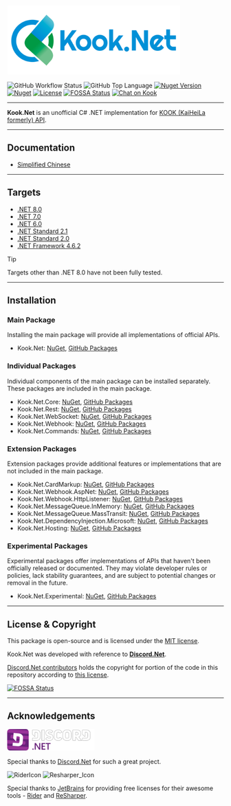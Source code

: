 <img src="./docs/logo/Logo_Labeled.png" alt="logo" height="160"/>

![GitHub Workflow Status](https://img.shields.io/github/actions/workflow/status/gehongyan/Kook.Net/push.yml?branch=master)
![GitHub Top Language](https://img.shields.io/github/languages/top/gehongyan/Kook.Net)
[![Nuget Version](https://img.shields.io/nuget/v/Kook.Net)](https://www.nuget.org/packages/Kook.Net)
[![Nuget](https://img.shields.io/nuget/dt/Kook.Net?color=%230099ff)](https://www.nuget.org/packages/Kook.Net)
[![License](https://img.shields.io/github/license/gehongyan/Kook.Net)](https://github.com/gehongyan/Kook.Net/blob/master/LICENSE)
[![FOSSA Status](https://app.fossa.com/api/projects/git%2Bgithub.com%2Fgehongyan%2FKook.Net.svg?type=shield)](https://app.fossa.com/projects/git%2Bgithub.com%2Fgehongyan%2FKook.Net?ref=badge_shield)
[![Chat on Kook](https://www.kookapp.cn/api/v3/badge/guild?guild_id=1591057729615250)](https://kook.top/EvxnOb)

---

**Kook.Net** is an unofficial C# .NET implementation for [KOOK (KaiHeiLa formerly) API](https://developer.kookapp.cn/doc/intro).

---

## Documentation

- [Simplified Chinese](https://kooknet.dev)

---

## Targets

- [.NET 8.0](https://dotnet.microsoft.com/download/dotnet/8.0)
- [.NET 7.0](https://dotnet.microsoft.com/download/dotnet/7.0)
- [.NET 6.0](https://dotnet.microsoft.com/download/dotnet/6.0)
- [.NET Standard 2.1](https://learn.microsoft.com/dotnet/standard/net-standard?tabs=net-standard-2-1)
- [.NET Standard 2.0](https://learn.microsoft.com/dotnet/standard/net-standard?tabs=net-standard-2-0)
- [.NET Framework 4.6.2](https://dotnet.microsoft.com/download/dotnet-framework/net462)

> [!TIP]
> Targets other than .NET 8.0 have not been fully tested.

---

## Installation

### Main Package

Installing the main package will provide all implementations of official APIs.

- Kook.Net: [NuGet](https://www.nuget.org/packages/Kook.Net/), [GitHub Packages](https://github.com/gehongyan/Kook.Net/pkgs/nuget/Kook.Net)

### Individual Packages

Individual components of the main package can be installed separately. These packages are included in the main package.

- Kook.Net.Core: [NuGet](https://www.nuget.org/packages/Kook.Net.Core/),
  [GitHub Packages](https://github.com/gehongyan/Kook.Net/pkgs/nuget/Kook.Net.Core)
- Kook.Net.Rest: [NuGet](https://www.nuget.org/packages/Kook.Net.Rest/),
  [GitHub Packages](https://github.com/gehongyan/Kook.Net/pkgs/nuget/Kook.Net.Rest)
- Kook.Net.WebSocket: [NuGet](https://www.nuget.org/packages/Kook.Net.WebSocket/),
  [GitHub Packages](https://github.com/gehongyan/Kook.Net/pkgs/nuget/Kook.Net.WebSocket)
- Kook.Net.Webhook: [NuGet](https://www.nuget.org/packages/Kook.Net.Webhook/),
  [GitHub Packages](https://github.com/gehongyan/Kook.Net/pkgs/nuget/Kook.Net.Webhook)
- Kook.Net.Commands: [NuGet](https://www.nuget.org/packages/Kook.Net.Commands/),
  [GitHub Packages](https://github.com/gehongyan/Kook.Net/pkgs/nuget/Kook.Net.Commands)

### Extension Packages

Extension packages provide additional features or implementations that are not included in the main package.

- Kook.Net.CardMarkup: [NuGet](https://www.nuget.org/packages/Kook.Net.CardMarkup/),
  [GitHub Packages](https://github.com/gehongyan/Kook.Net/pkgs/nuget/Kook.Net.CardMarkup)
- Kook.Net.Webhook.AspNet: [NuGet](https://www.nuget.org/packages/Kook.Net.Webhook.AspNet/),
  [GitHub Packages](https://github.com/gehongyan/Kook.Net/pkgs/nuget/Kook.Net.Webhook.AspNet)
- Kook.Net.Webhook.HttpListener: [NuGet](https://www.nuget.org/packages/Kook.Net.Webhook.HttpListener/),
  [GitHub Packages](https://github.com/gehongyan/Kook.Net/pkgs/nuget/Kook.Net.Webhook.HttpListener)
- Kook.Net.MessageQueue.InMemory: [NuGet](https://www.nuget.org/packages/Kook.Net.MessageQueue.InMemory/),
  [GitHub Packages](https://github.com/gehongyan/Kook.Net/pkgs/nuget/Kook.Net.MessageQueue.InMemory/)
- Kook.Net.MessageQueue.MassTransit: [NuGet](https://www.nuget.org/packages/Kook.Net.MessageQueue.MassTransit/),
  [GitHub Packages](https://github.com/gehongyan/Kook.Net/pkgs/nuget/Kook.Net.MessageQueue.MassTransit/)
- Kook.Net.DependencyInjection.Microsoft: [NuGet](https://www.nuget.org/packages/Kook.Net.DependencyInjection.Microsoft/),
  [GitHub Packages](https://github.com/gehongyan/Kook.Net/pkgs/nuget/Kook.Net.DependencyInjection.Microsoft/)
- Kook.Net.Hosting: [NuGet](https://www.nuget.org/packages/Kook.Net.Hosting/),
  [GitHub Packages](https://github.com/gehongyan/Kook.Net/pkgs/nuget/Kook.Net.Hosting/)

### Experimental Packages

Experimental packages offer implementations of APIs that haven't been officially released or documented. They may
violate developer rules or policies, lack stability guarantees, and are subject to potential changes or removal in the
future.

- Kook.Net.Experimental: [NuGet](https://www.nuget.org/packages/Kook.Net.Experimental/),
  [GitHub Packages](https://github.com/gehongyan/Kook.Net/pkgs/nuget/Kook.Net.Experimental)

---

## License & Copyright

This package is open-source and is licensed under the [MIT license](LICENSE).

Kook.Net was developed with reference to **[Discord.Net](https://github.com/discord-net/Discord.Net)**.

[Discord.Net contributors](https://github.com/discord-net/Discord.Net/graphs/contributors) holds the copyright
for portion of the code in this repository according to [this license](https://github.com/discord-net/Discord.Net/blob/dev/LICENSE).

[![FOSSA Status](https://app.fossa.com/api/projects/git%2Bgithub.com%2Fgehongyan%2FKook.Net.svg?type=large)](https://app.fossa.com/projects/git%2Bgithub.com%2Fgehongyan%2FKook.Net?ref=badge_large)

---

## Acknowledgements

<img src="./assets/Discord.Net_Logo.svg" alt="drawing" height="50"/>

Special thanks to [Discord.Net](https://github.com/discord-net/Discord.Net) for such a great project.

<p>
  <img src="./assets/Rider_Icon.svg" height="50" alt="RiderIcon"/>
  <img src="./assets/ReSharper_Icon.png" height="50" alt="Resharper_Icon"/>
</p>

Special thanks to [JetBrains](https://www.jetbrains.com) for providing free licenses for their awesome tools -
[Rider](https://www.jetbrains.com/rider/) and [ReSharper](https://www.jetbrains.com/resharper/).
